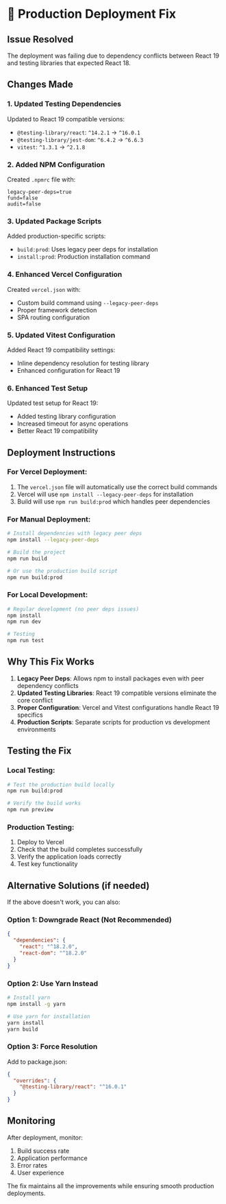 # 🚀 Production Deployment Fix

## Issue Resolved
The deployment was failing due to dependency conflicts between React 19 and testing libraries that expected React 18.

## Changes Made

### 1. Updated Testing Dependencies
Updated to React 19 compatible versions:
- `@testing-library/react`: `^14.2.1` → `^16.0.1`
- `@testing-library/jest-dom`: `^6.4.2` → `^6.6.3`
- `vitest`: `^1.3.1` → `^2.1.8`

### 2. Added NPM Configuration
Created `.npmrc` file with:
```
legacy-peer-deps=true
fund=false
audit=false
```

### 3. Updated Package Scripts
Added production-specific scripts:
- `build:prod`: Uses legacy peer deps for installation
- `install:prod`: Production installation command

### 4. Enhanced Vercel Configuration
Created `vercel.json` with:
- Custom build command using `--legacy-peer-deps`
- Proper framework detection
- SPA routing configuration

### 5. Updated Vitest Configuration
Added React 19 compatibility settings:
- Inline dependency resolution for testing library
- Enhanced configuration for React 19

### 6. Enhanced Test Setup
Updated test setup for React 19:
- Added testing library configuration
- Increased timeout for async operations
- Better React 19 compatibility

## Deployment Instructions

### For Vercel Deployment:
1. The `vercel.json` file will automatically use the correct build commands
2. Vercel will use `npm install --legacy-peer-deps` for installation
3. Build will use `npm run build:prod` which handles peer dependencies

### For Manual Deployment:
```bash
# Install dependencies with legacy peer deps
npm install --legacy-peer-deps

# Build the project
npm run build

# Or use the production build script
npm run build:prod
```

### For Local Development:
```bash
# Regular development (no peer deps issues)
npm install
npm run dev

# Testing
npm run test
```

## Why This Fix Works

1. **Legacy Peer Deps**: Allows npm to install packages even with peer dependency conflicts
2. **Updated Testing Libraries**: React 19 compatible versions eliminate the core conflict
3. **Proper Configuration**: Vercel and Vitest configurations handle React 19 specifics
4. **Production Scripts**: Separate scripts for production vs development environments

## Testing the Fix

### Local Testing:
```bash
# Test the production build locally
npm run build:prod

# Verify the build works
npm run preview
```

### Production Testing:
1. Deploy to Vercel
2. Check that the build completes successfully
3. Verify the application loads correctly
4. Test key functionality

## Alternative Solutions (if needed)

If the above doesn't work, you can also:

### Option 1: Downgrade React (Not Recommended)
```json
{
  "dependencies": {
    "react": "^18.2.0",
    "react-dom": "^18.2.0"
  }
}
```

### Option 2: Use Yarn Instead
```bash
# Install yarn
npm install -g yarn

# Use yarn for installation
yarn install
yarn build
```

### Option 3: Force Resolution
Add to package.json:
```json
{
  "overrides": {
    "@testing-library/react": "^16.0.1"
  }
}
```

## Monitoring

After deployment, monitor:
1. Build success rate
2. Application performance
3. Error rates
4. User experience

The fix maintains all the improvements while ensuring smooth production deployments.
